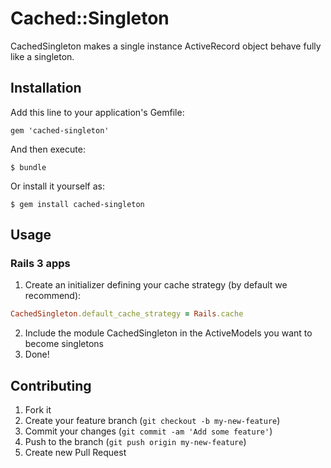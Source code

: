 # Cached::Singleton

CachedSingleton makes a single instance ActiveRecord object behave fully like a singleton.

## Installation

Add this line to your application's Gemfile:

    gem 'cached-singleton'

And then execute:

    $ bundle

Or install it yourself as:

    $ gem install cached-singleton

## Usage

### Rails 3 apps

1. Create an initializer defining your cache strategy (by default we recommend):  
```ruby
CachedSingleton.default_cache_strategy = Rails.cache
```
2. Include the module CachedSingleton in the ActiveModels you want to become singletons
3. Done!

## Contributing

1. Fork it
2. Create your feature branch (`git checkout -b my-new-feature`)
3. Commit your changes (`git commit -am 'Add some feature'`)
4. Push to the branch (`git push origin my-new-feature`)
5. Create new Pull Request